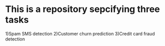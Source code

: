 # This is a repository sepcifying three tasks 
1)Spam SMS detection
2)Customer churn prediction
3)Credit card fraud detection
